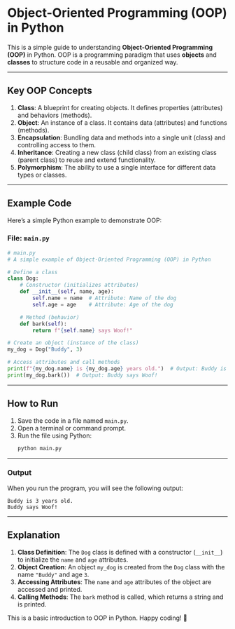 # Object-Oriented Programming (OOP) in Python

This is a simple guide to understanding **Object-Oriented Programming (OOP)** in Python. OOP is a programming paradigm that uses **objects** and **classes** to structure code in a reusable and organized way.

---

## Key OOP Concepts

1. **Class**: A blueprint for creating objects. It defines properties (attributes) and behaviors (methods).
2. **Object**: An instance of a class. It contains data (attributes) and functions (methods).
3. **Encapsulation**: Bundling data and methods into a single unit (class) and controlling access to them.
4. **Inheritance**: Creating a new class (child class) from an existing class (parent class) to reuse and extend functionality.
5. **Polymorphism**: The ability to use a single interface for different data types or classes.

---

## Example Code

Here’s a simple Python example to demonstrate OOP:

### File: `main.py`

```python
# main.py
# A simple example of Object-Oriented Programming (OOP) in Python

# Define a class
class Dog:
    # Constructor (initializes attributes)
    def __init__(self, name, age):
        self.name = name  # Attribute: Name of the dog
        self.age = age    # Attribute: Age of the dog

    # Method (behavior)
    def bark(self):
        return f"{self.name} says Woof!"

# Create an object (instance of the class)
my_dog = Dog("Buddy", 3)

# Access attributes and call methods
print(f"{my_dog.name} is {my_dog.age} years old.")  # Output: Buddy is 3 years old.
print(my_dog.bark())  # Output: Buddy says Woof!
```

---

## How to Run

1. Save the code in a file named `main.py`.
2. Open a terminal or command prompt.
3. Run the file using Python:
   ```bash
   python main.py
   ```

---

### Output

When you run the program, you will see the following output:

```
Buddy is 3 years old.
Buddy says Woof!
```

---

## Explanation

1. **Class Definition**: The `Dog` class is defined with a constructor (`__init__`) to initialize the `name` and `age` attributes.
2. **Object Creation**: An object `my_dog` is created from the `Dog` class with the name `"Buddy"` and age `3`.
3. **Accessing Attributes**: The `name` and `age` attributes of the object are accessed and printed.
4. **Calling Methods**: The `bark` method is called, which returns a string and is printed.

This is a basic introduction to OOP in Python. Happy coding! 🚀
